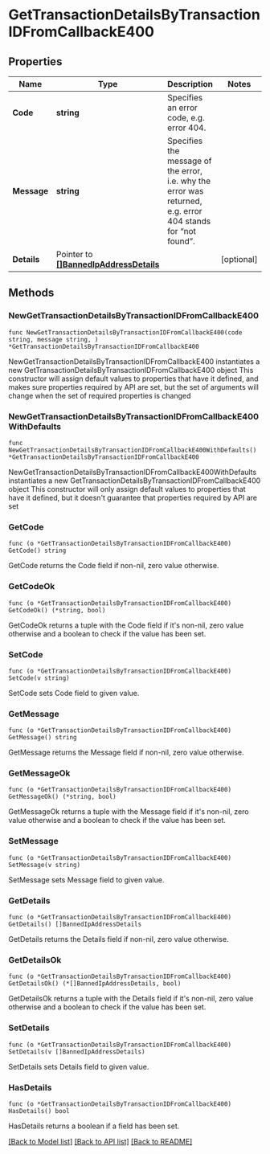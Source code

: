 # GetTransactionDetailsByTransactionIDFromCallbackE400

## Properties

Name | Type | Description | Notes
------------ | ------------- | ------------- | -------------
**Code** | **string** | Specifies an error code, e.g. error 404. | 
**Message** | **string** | Specifies the message of the error, i.e. why the error was returned, e.g. error 404 stands for “not found”. | 
**Details** | Pointer to [**[]BannedIpAddressDetails**](BannedIpAddressDetails.md) |  | [optional] 

## Methods

### NewGetTransactionDetailsByTransactionIDFromCallbackE400

`func NewGetTransactionDetailsByTransactionIDFromCallbackE400(code string, message string, ) *GetTransactionDetailsByTransactionIDFromCallbackE400`

NewGetTransactionDetailsByTransactionIDFromCallbackE400 instantiates a new GetTransactionDetailsByTransactionIDFromCallbackE400 object
This constructor will assign default values to properties that have it defined,
and makes sure properties required by API are set, but the set of arguments
will change when the set of required properties is changed

### NewGetTransactionDetailsByTransactionIDFromCallbackE400WithDefaults

`func NewGetTransactionDetailsByTransactionIDFromCallbackE400WithDefaults() *GetTransactionDetailsByTransactionIDFromCallbackE400`

NewGetTransactionDetailsByTransactionIDFromCallbackE400WithDefaults instantiates a new GetTransactionDetailsByTransactionIDFromCallbackE400 object
This constructor will only assign default values to properties that have it defined,
but it doesn't guarantee that properties required by API are set

### GetCode

`func (o *GetTransactionDetailsByTransactionIDFromCallbackE400) GetCode() string`

GetCode returns the Code field if non-nil, zero value otherwise.

### GetCodeOk

`func (o *GetTransactionDetailsByTransactionIDFromCallbackE400) GetCodeOk() (*string, bool)`

GetCodeOk returns a tuple with the Code field if it's non-nil, zero value otherwise
and a boolean to check if the value has been set.

### SetCode

`func (o *GetTransactionDetailsByTransactionIDFromCallbackE400) SetCode(v string)`

SetCode sets Code field to given value.


### GetMessage

`func (o *GetTransactionDetailsByTransactionIDFromCallbackE400) GetMessage() string`

GetMessage returns the Message field if non-nil, zero value otherwise.

### GetMessageOk

`func (o *GetTransactionDetailsByTransactionIDFromCallbackE400) GetMessageOk() (*string, bool)`

GetMessageOk returns a tuple with the Message field if it's non-nil, zero value otherwise
and a boolean to check if the value has been set.

### SetMessage

`func (o *GetTransactionDetailsByTransactionIDFromCallbackE400) SetMessage(v string)`

SetMessage sets Message field to given value.


### GetDetails

`func (o *GetTransactionDetailsByTransactionIDFromCallbackE400) GetDetails() []BannedIpAddressDetails`

GetDetails returns the Details field if non-nil, zero value otherwise.

### GetDetailsOk

`func (o *GetTransactionDetailsByTransactionIDFromCallbackE400) GetDetailsOk() (*[]BannedIpAddressDetails, bool)`

GetDetailsOk returns a tuple with the Details field if it's non-nil, zero value otherwise
and a boolean to check if the value has been set.

### SetDetails

`func (o *GetTransactionDetailsByTransactionIDFromCallbackE400) SetDetails(v []BannedIpAddressDetails)`

SetDetails sets Details field to given value.

### HasDetails

`func (o *GetTransactionDetailsByTransactionIDFromCallbackE400) HasDetails() bool`

HasDetails returns a boolean if a field has been set.


[[Back to Model list]](../README.md#documentation-for-models) [[Back to API list]](../README.md#documentation-for-api-endpoints) [[Back to README]](../README.md)


